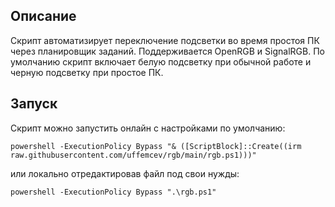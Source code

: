## Описание
Скрипт автоматизирует переключение подсветки во время простоя ПК через планировщик заданий. Поддерживается OpenRGB и SignalRGB. По умолчанию скрипт включает белую подсветку при обычной работе и черную подсветку при простое ПК. 

## Запуск
Скрипт можно запустить онлайн с настройками по умолчанию:
```
powershell -ExecutionPolicy Bypass "& ([ScriptBlock]::Create((irm raw.githubusercontent.com/uffemcev/rgb/main/rgb.ps1)))"
```
или локально отредактировав файл под свои нужды:
```
powershell -ExecutionPolicy Bypass ".\rgb.ps1"
```
